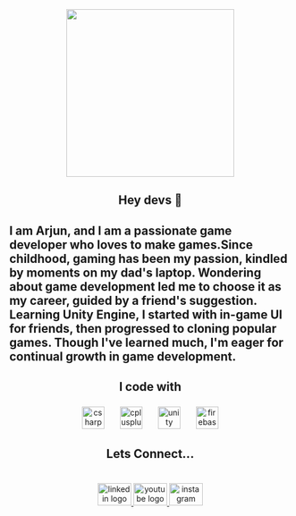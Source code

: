 <div align="center">
  <img height="300" src="https://media.licdn.com/dms/image/D4E16AQHbONO5t1O2Vw/profile-displaybackgroundimage-shrink_350_1400/0/1664547281630?e=1723075200&v=beta&t=joohGI4RqWTNWbXUZ1x0ngT-hKoExFLEW0G_LEU3dRg"  />
</div>

###

<h2 align="center">Hey  devs 👋</h2>

###

<h2 align="left">I am Arjun, and I am a passionate game developer who loves to make games.Since childhood, gaming has been my passion, kindled by moments on my dad's laptop. Wondering about game development led me to choose it as my career, guided by a friend's suggestion. Learning Unity Engine, I started with in-game UI for friends, then progressed to cloning popular games. Though I've learned much, I'm eager for continual growth in game development.</h2>

###

<h2 align="center">I code with</h2>

###

<div align="center">
  <img src="https://cdn.jsdelivr.net/gh/devicons/devicon/icons/csharp/csharp-original.svg" height="40" alt="csharp logo"  />
  <img width="20" />
  <img src="https://cdn.jsdelivr.net/gh/devicons/devicon/icons/cplusplus/cplusplus-original.svg" height="40" alt="cplusplus logo"  />
  <img width="20" />
  <img src="https://cdn.jsdelivr.net/gh/devicons/devicon/icons/unity/unity-original.svg" height="40" alt="unity logo"  />
  <img width="20" />
  <img src="https://cdn.jsdelivr.net/gh/devicons/devicon/icons/firebase/firebase-plain.svg" height="40" alt="firebase logo"  />
</div>

###

<h2 align="center">Lets Connect...</h2>

###

<br clear="both">

<div align="center">
  <a href="https://www.linkedin.com/in/arjun-m-226b9624b/" target="_blank">
    <img src="https://raw.githubusercontent.com/maurodesouza/profile-readme-generator/master/src/assets/icons/social/linkedin/default.svg" width="60" height="40" alt="linkedin logo"  />
  </a>
  <a href="https://www.youtube.com/@frosbyte8575/featured" target="_blank">
    <img src="https://raw.githubusercontent.com/maurodesouza/profile-readme-generator/master/src/assets/icons/social/youtube/default.svg" width="60" height="40" alt="youtube logo"  />
  </a>
  <a href="https://www.instagram.com/frosbyte_studio?utm_source=qr&igsh=a2w0dXN6bngybGNu" target="_blank">
    <img src="https://raw.githubusercontent.com/maurodesouza/profile-readme-generator/master/src/assets/icons/social/instagram/default.svg" width="60" height="40" alt="instagram logo"  />
  </a>
</div>

###
